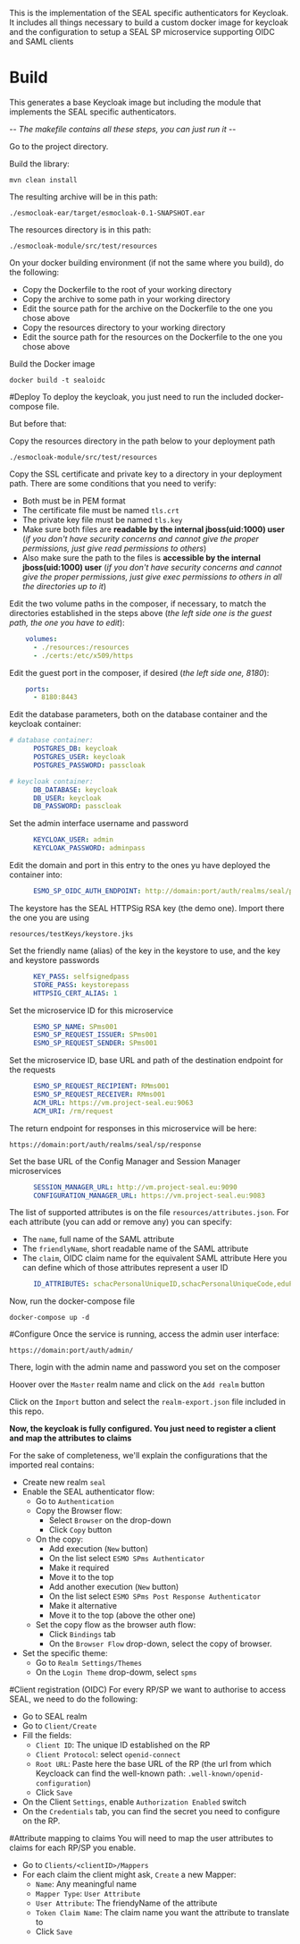 This is the implementation of the SEAL specific 
authenticators for Keycloak. It includes all things necessary 
to build a custom docker image for keycloak and the configuration
to setup a SEAL SP microservice supporting OIDC and SAML clients

# Build
This generates a base Keycloak image but including the 
module that implements the SEAL specific authenticators.

-- *The makefile contains all these steps, you can just run it* --

Go to the project directory.

Build the library:
```shell script
mvn clean install
```

The resulting archive will be in this path: 
```shell script
./esmocloak-ear/target/esmocloak-0.1-SNAPSHOT.ear
```

The resources directory is in this path:
```shell script
./esmocloak-module/src/test/resources
```

On your docker building environment (if not the same where you 
build), do the following:
* Copy the Dockerfile to the root of your working directory
* Copy the archive to some path in your working directory
* Edit the source path for the archive on the Dockerfile to the 
one you chose above
* Copy the resources directory to your working directory
* Edit the source path for the resources on the Dockerfile to 
the one you chose above

Build the Docker image
```shell script
docker build -t sealoidc
```



#Deploy
To deploy the keycloak, you just need to run the included 
docker-compose file.

But before that:

Copy the resources directory in the path below to your deployment 
path
```shell script
./esmocloak-module/src/test/resources
```

Copy the SSL certificate and private key to a directory in your
 deployment path. There are some conditions that you need to 
 verify:
* Both must be in PEM format
* The certificate file must be named `tls.crt`
* The private key file must be named `tls.key`
* Make sure both files are **readable by the internal 
jboss(uid:1000) user** (*if you don't have security concerns
 and cannot give the proper permissions, just give read
  permissions to others*)
* Also make sure the path to the files is **accessible by 
the internal jboss(uid:1000) user**  (*if you don't have security 
concerns and cannot give the proper permissions, just give exec 
permissions to others in all the directories up to it*)

Edit the two volume paths in the composer, if necessary, to match 
the directories established in the steps above (*the left side one 
is the guest path, the one you have to edit*):

```yaml
    volumes:
      - ./resources:/resources
      - ./certs:/etc/x509/https
```

Edit the guest port in the composer, if desired (*the left side one, 8180*):
```yaml
    ports:
      - 8180:8443
```

Edit the database parameters, both on the database container and the keycloak container:
```yaml
# database container:
      POSTGRES_DB: keycloak
      POSTGRES_USER: keycloak
      POSTGRES_PASSWORD: passcloak

# keycloak container:
      DB_DATABASE: keycloak
      DB_USER: keycloak
      DB_PASSWORD: passcloak
```

Set the admin interface username and password
```yaml
      KEYCLOAK_USER: admin
      KEYCLOAK_PASSWORD: adminpass
```


Edit the domain and port in this entry to the ones yu have deployed the container into:
```yaml
      ESMO_SP_OIDC_AUTH_ENDPOINT: http://domain:port/auth/realms/seal/protocol/openid-connect/auth
```

The keystore has the SEAL HTTPSig RSA key (the demo one). Import there the one you are using
```shell script
resources/testKeys/keystore.jks
```
Set the friendly name (alias) of the key in the keystore to use, and the key and keystore passwords
```yaml
      KEY_PASS: selfsignedpass
      STORE_PASS: keystorepass
      HTTPSIG_CERT_ALIAS: 1
```
Set the microservice ID for this microservice
```yaml
      ESMO_SP_NAME: SPms001
      ESMO_SP_REQUEST_ISSUER: SPms001
      ESMO_SP_REQUEST_SENDER: SPms001
```

Set the microservice ID, base URL and path of the destination endpoint for the requests
```yaml
      ESMO_SP_REQUEST_RECIPIENT: RMms001
      ESMO_SP_REQUEST_RECEIVER: RMms001
      ACM_URL: https://vm.project-seal.eu:9063
      ACM_URI: /rm/request
```
The return endpoint for responses in this microservice will be here:      
```
https://domain:port/auth/realms/seal/sp/response
```


Set the base URL of the Config Manager and Session Manager microservices
```yaml
      SESSION_MANAGER_URL: http://vm.project-seal.eu:9090
      CONFIGURATION_MANAGER_URL: https://vm.project-seal.eu:9083
```

The list of supported attributes is on the file `resources/attributes.json`. For each attribute (you can add or remove any) you can specify:
* The `name`, full name of the SAML attribute
* The `friendlyName`, short readable name of the SAML attribute
* The `claim`, OIDC claim name for the equivalent SAML attribute
Here you can define which of those attributes represent a user ID
```yaml
      ID_ATTRIBUTES: schacPersonalUniqueID,schacPersonalUniqueCode,eduPersonTargetedID,eduPersonPrincipalName
```

Now, run the docker-compose file
```shell script
docker-compose up -d 
```


#Configure
Once the service is running, access the admin user interface:
```
https://domain:port/auth/admin/
```

There, login with the admin name and password you set on the composer

Hoover over the `Master` realm name and click on the `Add realm` button

Click on the `Import` button and select the `realm-export.json` file included in this repo.

**Now, the keycloak is fully configured. You just need to register a client and map the attributes to claims**

For the sake of completeness, we'll explain the configurations that the imported real contains:

* Create new realm `seal`
* Enable the SEAL authenticator flow:
  - Go to `Authentication`
  - Copy the Browser flow:
    - Select `Browser` on the drop-down
    - Click `Copy` button
  - On the copy:
    - Add execution (`New` button)
    - On the list select `ESMO SPms Authenticator`
    - Make it required
    - Move it to the top
    - Add another execution (`New` button)
    - On the list select `ESMO SPms Post Response Authenticator`
    - Make it alternative
    - Move it to the top (above the other one)
  - Set the copy flow as the browser auth flow:
    - Click `Bindings` tab
    - On the `Browser Flow` drop-down, select the copy of browser. 
* Set the specific theme:
  - Go to `Realm Settings/Themes`
  - On the `Login Theme` drop-dowm, select `spms`






#Client registration (OIDC)
For every RP/SP we want to authorise to access SEAL, we need to do the following:
* Go to SEAL realm
* Go to `Client/Create`
* Fill the fields:
  - `Client ID`: The unique ID established on the RP
  - `Client Protocol`: select `openid-connect`
  - `Root URL`: Paste here the base URL of the RP (the url from which Keycloack can find the well-known path: `.well-known/openid-configuration`)
  - Click `Save`
* On the Client `Settings`, enable `Authorization Enabled` switch
* On the `Credentials` tab, you can find the secret you need to configure on the RP.

#Attribute mapping to claims
You will need to map the user attributes to claims for each RP/SP you enable.
* Go to `Clients/<clientID>/Mappers`
* For each claim the client might ask, `Create` a new Mapper:
  - `Name`: Any meaningful name
  - `Mapper Type`: `User Attribute`
  - `User Attribute`: The friendyName of the attribute
  - `Token Claim Name`: The claim name you want the attribute to translate to
  - Click `Save`
